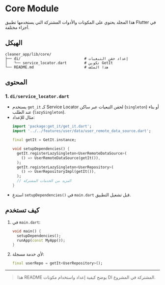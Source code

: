 # Core Module

هذا المجلد يحتوي على المكونات والأدوات المشتركة التي يستخدمها تطبيق Flutter في أجزاء مختلفة.

## الهيكل

```text
cleaner_app/lib/core/
├── di/                             # إعداد حقن التبعيات
│   └── service_locator.dart        # تكوين GetIt
└── README.md                       # هذا الملف
```

## المحتوى

### 1. `di/service_locator.dart`
- يستخدم `get_it` كـ Service Locator لحقن التبعيات عبر ساكن (`singleton`) أو بناء عند الطلب (`lazySingleton`).
- مثال للإعداد:
  ```dart
  import 'package:get_it/get_it.dart';
  import '../../features/user/data/user_remote_data_source.dart';
  
  final getIt = GetIt.instance;

  void setupDependencies() {
    getIt.registerLazySingleton<UserRemoteDataSource>(
      () => UserRemoteDataSource(getIt()),
    );
    getIt.registerLazySingleton<UserRepository>(
      () => UserRepositoryImpl(getIt()),
    );
    // المزيد من الخدمات المشتركة
  }
  ```
- استدعِ `setupDependencies()` في `main.dart` قبل تشغيل التطبيق.

## كيف تستخدم

1. في `main.dart`:
   ```dart
   void main() {
     setupDependencies();
     runApp(const MyApp());
   }
   ```
2. لأي خدمة مسجلة:
   ```dart
   final userRepo = getIt<UserRepository>();
   ```

---

> هذا README يوضح كيفية إعداد واستخدام مكونات DI المشتركة في المشروع.

